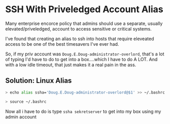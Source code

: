 # SSH With Priveledged Account Alias

Many enterprise encorce policy that admins should use a separate, usually elevated/priveledged, account to access sensitive or critical systems.

I've found that creating an alias to ssh into hosts that require eleveated access to be one of the best timesavers I've ever had.  

So, if my priv account was `Doug.E.Doug-administrator-overlord`, that's a lot of typing I'd have to do to get into a box....which I have to do A LOT.  And with a low idle timeout, that just makes it a real pain in the ass.

## Solution:  Linux Alias

```bash
> echo alias ssha='Doug.E.Doug-administrator-overlord@$1' >> ~/.bashrc

> source ~/.bashrc
```


Now all i have to do is type `ssha sekretserver` to get into my box using my admin account